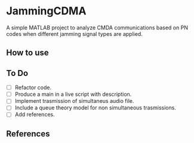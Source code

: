 # JammingCDMA
A simple MATLAB project to analyze CMDA communications based on PN codes when different jamming signal types are applied. 

## How to use

## To Do
- [ ]  Refactor code.
- [ ]  Produce a main in a live script with description.
- [ ]  Implement trasmission of simultaneus audio file.
- [ ]  Include a queue theory model for non simultaneous trasmissions.
- [ ]  Add references.

## References
